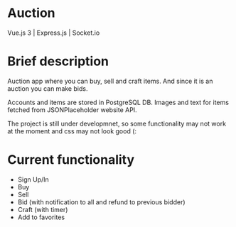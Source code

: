 # Auction
Vue.js 3 | Express.js | Socket.io

# Brief description
Auction app where you can buy, sell and craft items.
And since it is an auction you can make bids.

Accounts and items are stored in PostgreSQL DB.
Images and text for items fetched from JSONPlaceholder website API.

The project is still under developmnet, so some functionality may not work at the moment and css may not look good (:

# Current functionality
- Sign Up/In
- Buy
- Sell
- Bid (with notification to all and refund to previous bidder)
- Craft (with timer)
- Add to favorites
